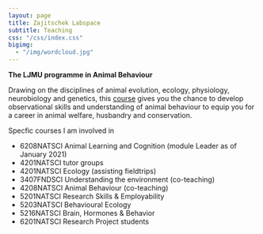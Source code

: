 ```yaml
---
layout: page
title: Zajitschek Labspace
subtitle: Teaching
css: "/css/index.css"
bigimg:
  - "/img/wordcloud.jpg" 
---
```



 **The LJMU programme in Animal Behaviour**

Drawing on the disciplines of animal evolution, ecology, physiology, neurobiology and genetics, this [course](https://www.ljmu.ac.uk/study/courses/undergraduates/2020/animal-behaviour) gives you the chance to develop observational skills and understanding of animal behaviour to equip you for a career in animal welfare, husbandry and conservation.


Specfic courses I am involved in   
- 6208NATSCI Animal Learning and Cognition (module Leader as of January 2021)
- 4201NATSCI tutor groups
- 4201NATSCI Ecology (assisting fieldtrips)
- 3407FNDSCI Understanding the environment (co-teaching)
- 4208NATSCI Animal Behaviour (co-teaching)
- 5201NATSCI Research Skills & Employability
- 5203NATSCI Behavioural Ecology
- 5216NATSCI Brain, Hormones & Behavior
- 6201NATSCI Research Project students


 
